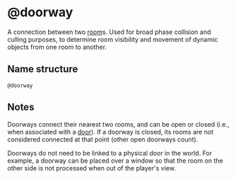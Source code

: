 # @doorway

A connection between two [room](./room.md)s. Used for broad phase collision and
culling purposes, to determine room visibility and movement of dynamic objects
from one room to another.

## Name structure

```
@doorway
```

## Notes

Doorways connect their nearest two rooms, and can be open or closed (i.e., when
associated with a [door](./door.md)). If a doorway is closed, its rooms are not
considered connected at that point (other open doorways count).

Doorways do not need to be linked to a physical door in the world. For example,
a doorway can be placed over a window so that the room on the other side is
not processed when out of the player's view.
